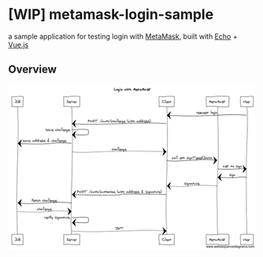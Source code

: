 # [WIP] metamask-login-sample

a sample application for testing login with [MetaMask](https://github.com/MetaMask), built with [Echo](https://github.com/labstack/echo) + [Vue.js](https://github.com/vuejs/vue)

## Overview

![sequence diagram](static/img/sequence-diagram.png)
